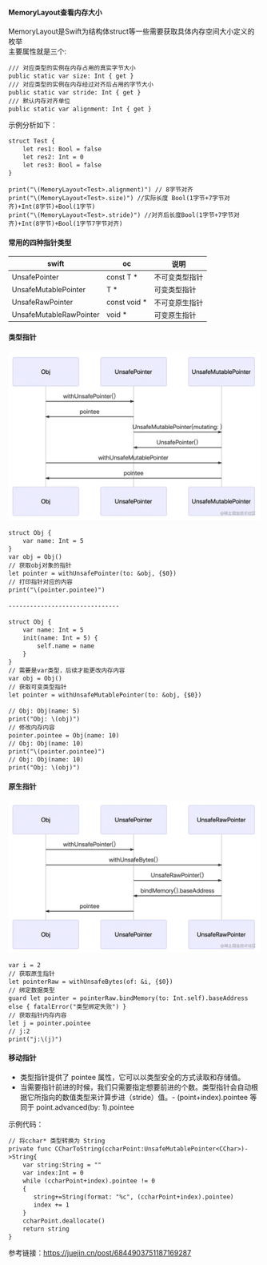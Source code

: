 
#### MemoryLayout查看内存大小
MemoryLayout是Swift为结构体struct等一些需要获取具体内存空间大小定义的枚举   
主要属性就是三个:  
```
/// 对应类型的实例在内存占用的真实字节大小
public static var size: Int { get }
/// 对应类型的实例在内存经过对齐后占用的字节大小
public static var stride: Int { get }
/// 默认内存对齐单位
public static var alignment: Int { get }
```
示例分析如下：  
```
struct Test {
    let res1: Bool = false
    let res2: Int = 0
    let res3: Bool = false
}

print("\(MemoryLayout<Test>.alignment)") // 8字节对齐
print("\(MemoryLayout<Test>.size)") //实际长度 Bool(1字节+7字节对齐)+Int(8字节)+Bool(1字节)
print("\(MemoryLayout<Test>.stride)") //对齐后长度Bool(1字节+7字节对齐)+Int(8字节)+Bool(1字节7字节对齐)

```

#### 常用的四种指针类型

|  swift   | oc  | 说明  |
|  ----  | ----  | ----  |
| UnsafePointer<T>  | const T * | 不可变类型指针 |
| UnsafeMutablePointer<T>  | T * | 可变类型指针 |
| UnsafeRawPointer | const void * | 不可变原生指针 |
| UnsafeMutableRawPointer  | void * | 可变原生指针 |

#### 类型指针
![](./images/swift指针相关总结-01.jpg)
``` 
struct Obj {
    var name: Int = 5
}
var obj = Obj()
// 获取obj对象的指针
let pointer = withUnsafePointer(to: &obj, {$0})
// 打印指针对应的内容
print("\(pointer.pointee)")

-------------------------------

struct Obj {
    var name: Int = 5
    init(name: Int = 5) {
        self.name = name
    }
}
// 需要是var类型，后续才能更改内存内容
var obj = Obj()
// 获取可变类型指针
let pointer = withUnsafeMutablePointer(to: &obj, {$0})

// Obj: Obj(name: 5)
print("Obj: \(obj)")
// 修改内存内容
pointer.pointee = Obj(name: 10)
// Obj: Obj(name: 10)
print("\(pointer.pointee)")
// Obj: Obj(name: 10)
print("Obj: \(obj)")

```

#### 原生指针
![](./images/swift指针相关总结-02.jpg)
```
var i = 2
// 获取原生指针
let pointerRaw = withUnsafeBytes(of: &i, {$0})
// 绑定数据类型
guard let pointer = pointerRaw.bindMemory(to: Int.self).baseAddress else { fatalError("类型绑定失败") }
// 获取指针内存内容
let j = pointer.pointee
// j:2 
print("j:\(j)")

```

#### 移动指针
- 类型指针提供了 pointee 属性，它可以以类型安全的方式读取和存储值。
- 当需要指针前进的时候，我们只需要指定想要前进的个数。类型指针会自动根据它所指向的数值类型来计算步进（stride）值。- (point+index).pointee 等同于 point.advanced(by: 1).pointee

示例代码：
```
// 将cchar* 类型转换为 String
private func CCharToString(ccharPoint:UnsafeMutablePointer<CChar>)->String{
    var string:String = ""
    var index:Int = 0
    while (ccharPoint+index).pointee != 0
    {
       string+=String(format: "%c", (ccharPoint+index).pointee)
       index += 1
    }
    ccharPoint.deallocate()
    return string
}
```

参考链接：https://juejin.cn/post/6844903751187169287  